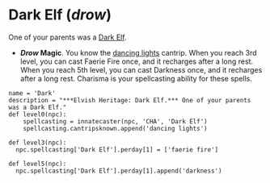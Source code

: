 # Dark Elf (*drow*)
One of your parents was a [Dark Elf](../Elves/Dark.md).

* ***Drow* Magic**. You know the [dancing lights](../../Magic/Spells/dancing-lights.md) cantrip. When you reach 3rd level, you can cast Faerie Fire once, and it recharges after a long rest. When you reach 5th level, you can cast Darkness once, and it recharges after a long rest. Charisma is your spellcasting ability for these spells.

```
name = 'Dark'
description = "***Elvish Heritage: Dark Elf.*** One of your parents was a Dark Elf."
def level0(npc):
    spellcasting = innatecaster(npc, 'CHA', 'Dark Elf')
    spellcasting.cantripsknown.append('dancing lights')

def level3(npc):
  npc.spellcasting['Dark Elf'].perday[1] = ['faerie fire']

def level5(npc):
  npc.spellcasting['Dark Elf'].perday[1].append('darkness')
```

